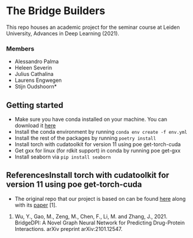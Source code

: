 # The Bridge Builders
This repo houses an academic project for the seminar course at Leiden University, Advances in Deep Learning (2021).
### Members

- Alessandro Palma
- Heleen Severin
- Julius Cathalina
- Laurens Engwegen
- Stijn Oudshoorn*


## Getting started
- Make sure you have conda installed on your machine. You can download it [here](https://conda.io/projects/conda/en/latest/user-guide/install/index.html)
- Install the conda environment by running `conda env create -f env.yml`
- Install the rest of the packages by running `poetry install`
- Install torch with cudatoolkit for version 11 using poe get-torch-cuda
- Get gxx for linux (for rdkit support) in conda by running poe get-gxx
- Install seaborn via `pip install seaborn`

## ReferencesInstall torch with cudatoolkit for version 11 using poe get-torch-cuda
- The original repo that our project is based on can be found [here](https://github.com/DeepAAI/BridgeDPI) along with its [paper](https://arxiv.org/abs/2101.12547) [1].

1) Wu, Y., Gao, M., Zeng, M., Chen, F., Li, M. and Zhang, J., 2021. BridgeDPI: A Novel Graph Neural Network for Predicting Drug-Protein Interactions. arXiv preprint arXiv:2101.12547.
